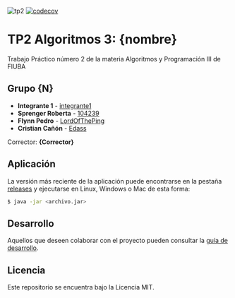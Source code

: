 ![tp2](https://github.com/juanireil/algo3_tp2/actions/workflows/build.yml/badge.svg) [![codecov](https://codecov.io/gh/juanireil/algo3_tp2/branch/master/graph/badge.svg)](https://codecov.io/gh/juanireil/algo3_tp2)

# TP2 Algoritmos 3: {nombre} 

Trabajo Práctico número 2 de la materia Algoritmos y Programación III de FIUBA

## Grupo {N}

* **Integrante 1** - [integrante1](https://github.com/integrante1)
* **Sprenger Roberta** - [104239](https://github.com/robyspr)
* **Flynn Pedro** - [LordOfThePing](https://github.com/LordOfThePing)
* **Cristian Cañón** - [Edass](https://github.com/Cristianfca197)

Corrector: **{Corrector}**

## Aplicación

La versión más reciente de la aplicación puede encontrarse en la pestaña [releases](https://github.com/juanireil/algo3_tp2/releases/latest) y ejecutarse en Linux, Windows o Mac de esta forma:

```bash
$ java -jar <archivo.jar>
```

## Desarrollo

Aquellos que deseen colaborar con el proyecto pueden consultar la [guía de desarrollo](./docs/Desarrollo.md).

## Licencia

Este repositorio se encuentra bajo la Licencia MIT.


